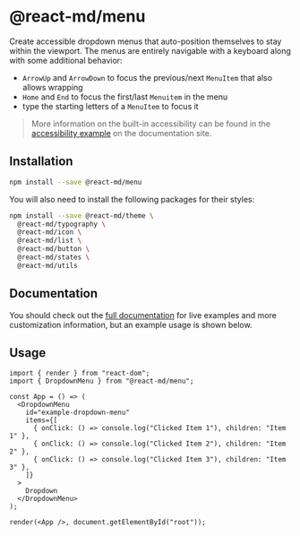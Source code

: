 # @react-md/menu

Create accessible dropdown menus that auto-position themselves to stay within
the viewport. The menus are entirely navigable with a keyboard along with some
additional behavior:

- `ArrowUp` and `ArrowDown` to focus the previous/next `MenuItem` that also
  allows wrapping
- `Home` and `End` to focus the first/last `Menuitem` in the menu
- type the starting letters of a `MenuItem` to focus it

<!-- DOCS_REMOVE -->

> More information on the built-in accessibility can be found in the
> [accessibility example](https://react-md.dev/packages/menu/demos#accessibility-example-title)
> on the documentation site.

<!-- DOCS_REMOVE_END -->

## Installation

```sh
npm install --save @react-md/menu
```

You will also need to install the following packages for their styles:

```sh
npm install --save @react-md/theme \
  @react-md/typography \
  @react-md/icon \
  @react-md/list \
  @react-md/button \
  @react-md/states \
  @react-md/utils
```

<!-- DOCS_REMOVE -->

## Documentation

You should check out the
[full documentation](https://react-md.dev/packages/menu/demos) for live examples
and more customization information, but an example usage is shown below.

<!-- DOCS_REMOVE_END -->

## Usage

```tsx
import { render } from "react-dom";
import { DropdownMenu } from "@react-md/menu";

const App = () => (
  <DropdownMenu
    id="example-dropdown-menu"
    items={[
      { onClick: () => console.log("Clicked Item 1"), children: "Item 1" },
      { onClick: () => console.log("Clicked Item 2"), children: "Item 2" },
      { onClick: () => console.log("Clicked Item 3"), children: "Item 3" },
    ]}
  >
    Dropdown
  </DropdownMenu>
);

render(<App />, document.getElementById("root"));
```
